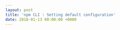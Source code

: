 ```yaml
---
layout: post
title: 'npm CLI : Setting default configuration'
date: 2018-01-13 00:00:00 +0000
---
```

